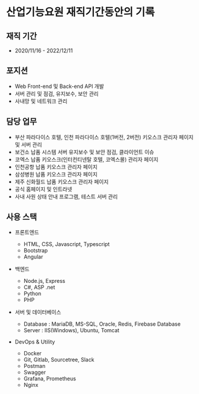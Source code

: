 # 산업기능요원 재직기간동안의 기록

## 재직 기간
- 2020/11/16 - 2022/12/11

## 포지션
- Web Front-end 및 Back-end API 개발
- 서버 관리 및 점검, 유지보수, 보안 관리
- 사내망 및 네트워크 관리

## 담당 업무
- 부산 파라다이스 호텔, 인천 파라다이스 호텔(1버전, 2버전) 키오스크 관리자 페이지 및 서버 관리
- 보건소 납품 시스템 서버 유지보수 및 보안 점검, 클라이언트 이슈 
- 코엑스 납품 키오스크(인터컨티넨탈 호텔, 코엑스몰) 관리자 페이지
- 인천공항 납품 키오스크 관리자 페이지
- 삼성병원 납품 키오스크 관리자 페이지
- 제주 신화월드 납품 키오스크 관리자 페이지
- 공식 홈페이지 및 인트라넷
- 사내 사원 상태 안내 프로그램, 테스트 서버 관리

## 사용 스택
- 프론트엔드
    * HTML, CSS, Javascript, Typescript
    * Bootstrap
    * Angular

- 백엔드
    * Node.js, Express
    * C#, ASP .net
    * Python
    * PHP

- 서버 및 데이터베이스
    * Database : MariaDB, MS-SQL, Oracle, Redis, Firebase Database
    * Server : IIS(Windows), Ubuntu, Tomcat

- DevOps & Utility
    * Docker
    * Git, Gitlab, Sourcetree, Slack
    * Postman
    * Swagger
    * Grafana, Prometheus
    * Nginx

